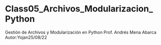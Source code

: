 # Class05_Archivos_Modularizacion_Python
 Gestión de Archivos y Modularización en Python
 Prof. Andrés Mena Abarca
Autor:Yojan25/08/22